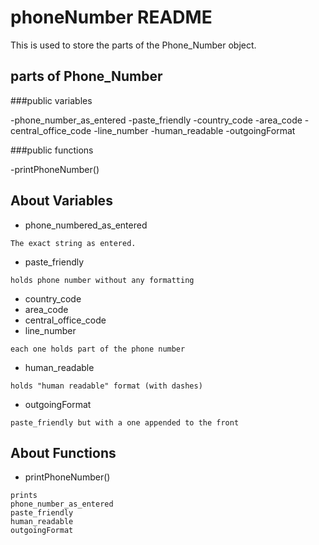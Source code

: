 # phoneNumber README

This is used to store the parts of the Phone_Number object.

## parts of Phone_Number

###public variables

-phone_number_as_entered
-paste_friendly
-country_code
-area_code
-central_office_code
-line_number
-human_readable
-outgoingFormat


###public functions


-printPhoneNumber()

## About Variables 

- phone_numbered_as_entered
```
The exact string as entered.
```

- paste_friendly
```
holds phone number without any formatting 
```

- country_code
- area_code
- central_office_code
- line_number
```
each one holds part of the phone number
```

- human_readable
```
holds "human readable" format (with dashes)
```

- outgoingFormat
```
paste_friendly but with a one appended to the front
```

## About Functions

- printPhoneNumber()
```
prints 
phone_number_as_entered
paste_friendly
human_readable
outgoingFormat
```